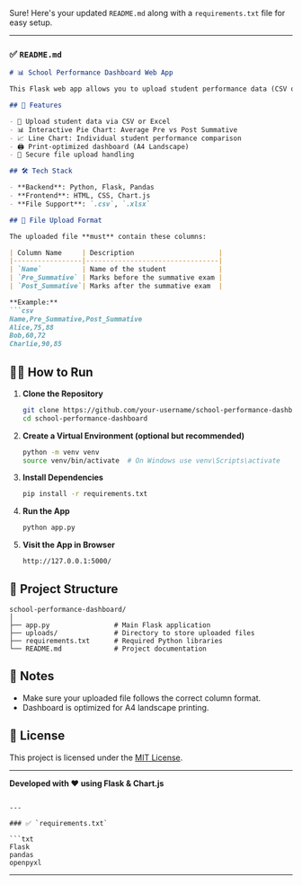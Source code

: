 Sure! Here's your updated `README.md` along with a `requirements.txt` file for easy setup.

---

### ✅ `README.md`

```markdown
# 📊 School Performance Dashboard Web App

This Flask web app allows you to upload student performance data (CSV or Excel format) and visualize it using interactive charts. It helps educators compare **Pre-Summative** and **Post-Summative** marks and understand student progress easily.

## 🚀 Features

- 📁 Upload student data via CSV or Excel
- 📊 Interactive Pie Chart: Average Pre vs Post Summative
- 📈 Line Chart: Individual student performance comparison
- 🖨️ Print-optimized dashboard (A4 Landscape)
- 🔐 Secure file upload handling

## 🛠️ Tech Stack

- **Backend**: Python, Flask, Pandas
- **Frontend**: HTML, CSS, Chart.js
- **File Support**: `.csv`, `.xlsx`

## 📂 File Upload Format

The uploaded file **must** contain these columns:

| Column Name     | Description                     |
|-----------------|---------------------------------|
| `Name`          | Name of the student             |
| `Pre_Summative` | Marks before the summative exam |
| `Post_Summative`| Marks after the summative exam  |

**Example:**
```csv
Name,Pre_Summative,Post_Summative
Alice,75,88
Bob,60,72
Charlie,90,85
```

## 🧑‍💻 How to Run

1. **Clone the Repository**
   ```bash
   git clone https://github.com/your-username/school-performance-dashboard.git
   cd school-performance-dashboard
   ```

2. **Create a Virtual Environment (optional but recommended)**
   ```bash
   python -m venv venv
   source venv/bin/activate  # On Windows use venv\Scripts\activate
   ```

3. **Install Dependencies**
   ```bash
   pip install -r requirements.txt
   ```

4. **Run the App**
   ```bash
   python app.py
   ```

5. **Visit the App in Browser**
   ```
   http://127.0.0.1:5000/
   ```

## 📁 Project Structure

```
school-performance-dashboard/
│
├── app.py                # Main Flask application
├── uploads/              # Directory to store uploaded files
├── requirements.txt      # Required Python libraries
└── README.md             # Project documentation
```

## 📌 Notes

- Make sure your uploaded file follows the correct column format.
- Dashboard is optimized for A4 landscape printing.

## 📜 License

This project is licensed under the [MIT License](LICENSE).

---

**Developed with ❤️ using Flask & Chart.js**
```

---

### ✅ `requirements.txt`

```txt
Flask
pandas
openpyxl
```

---


